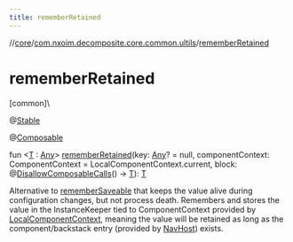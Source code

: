 ```yaml
---
title: rememberRetained
---
```

//[core](../../index.html)/[com.nxoim.decomposite.core.common.ultils](index.html)/[rememberRetained](remember-retained.html)



# rememberRetained



[common]\




@[Stable](https://developer.android.com/reference/kotlin/androidx/compose/runtime/Stable.html)



@[Composable](https://developer.android.com/reference/kotlin/androidx/compose/runtime/Composable.html)



fun &lt;[T](remember-retained.html) : [Any](https://kotlinlang.org/api/latest/jvm/stdlib/kotlin/-any/index.html)&gt; [rememberRetained](remember-retained.html)(key: [Any](https://kotlinlang.org/api/latest/jvm/stdlib/kotlin/-any/index.html)? = null, componentContext: ComponentContext = LocalComponentContext.current, block: @[DisallowComposableCalls](https://developer.android.com/reference/kotlin/androidx/compose/runtime/DisallowComposableCalls.html)() -&gt; [T](remember-retained.html)): [T](remember-retained.html)



Alternative to [rememberSaveable](https://developer.android.com/reference/kotlin/androidx/compose/runtime/saveable/package-summary.html) that keeps the value alive during configuration changes, but not process death. Remembers and stores the value in the InstanceKeeper tied to ComponentContext provided by [LocalComponentContext](-local-component-context.html), meaning the value will be retained as long as the component/backstack entry (provided by [NavHost](../com.nxoim.decomposite.core.common.navigation/-nav-host.html)) exists.




